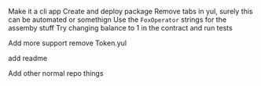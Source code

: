 Make it a cli app
Create and deploy package
Remove tabs in yul, surely this can be automated or somethign
Use the `FoxOperator` strings for the assemby stuff
Try changing balance to 1 in the contract and run tests

Add more support
remove Token.yul

add readme

Add other normal repo things
